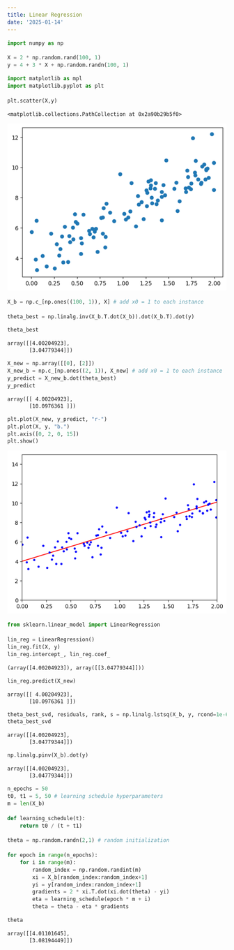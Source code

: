 ```yaml
---
title: Linear Regression
date: '2025-01-14'
---
```

[imagen]: notebooks\image\galtton.png "Galtton"

```python {echo=FALSE}
import numpy as np

X = 2 * np.random.rand(100, 1)
y = 4 + 3 * X + np.random.randn(100, 1)
```

```python
import matplotlib as mpl
import matplotlib.pyplot as plt

plt.scatter(X,y)
```

    <matplotlib.collections.PathCollection at 0x2a90b29b5f0>

    
![png](output_1_1.png)
    

```python
X_b = np.c_[np.ones((100, 1)), X] # add x0 = 1 to each instance

theta_best = np.linalg.inv(X_b.T.dot(X_b)).dot(X_b.T).dot(y)
```

```python
theta_best
```

    array([[4.00204923],
           [3.04779344]])

```python
X_new = np.array([[0], [2]])
X_new_b = np.c_[np.ones((2, 1)), X_new] # add x0 = 1 to each instance
y_predict = X_new_b.dot(theta_best)
y_predict
```

    array([[ 4.00204923],
           [10.0976361 ]])

```python
plt.plot(X_new, y_predict, "r-")
plt.plot(X, y, "b.")
plt.axis([0, 2, 0, 15])
plt.show()
```

    
![png](output_5_0.png)
    

```python
from sklearn.linear_model import LinearRegression

lin_reg = LinearRegression()
lin_reg.fit(X, y)
lin_reg.intercept_, lin_reg.coef_
```

    (array([4.00204923]), array([[3.04779344]]))

```python
lin_reg.predict(X_new)
```

    array([[ 4.00204923],
           [10.0976361 ]])

```python
theta_best_svd, residuals, rank, s = np.linalg.lstsq(X_b, y, rcond=1e-6)
theta_best_svd
```

    array([[4.00204923],
           [3.04779344]])

```python
np.linalg.pinv(X_b).dot(y)
```

    array([[4.00204923],
           [3.04779344]])

```python
n_epochs = 50
t0, t1 = 5, 50 # learning schedule hyperparameters
m = len(X_b)

def learning_schedule(t):
    return t0 / (t + t1)
    
theta = np.random.randn(2,1) # random initialization

for epoch in range(n_epochs):
    for i in range(m):
        random_index = np.random.randint(m)
        xi = X_b[random_index:random_index+1]
        yi = y[random_index:random_index+1]
        gradients = 2 * xi.T.dot(xi.dot(theta) - yi)
        eta = learning_schedule(epoch * m + i)
        theta = theta - eta * gradients
```

```python
theta
```

    array([[4.01101645],
           [3.08194449]])

